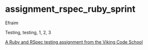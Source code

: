 assignment_rspec_ruby_sprint
============================

Efraim

Testing, testing, 1, 2, 3

[A Ruby and RSpec testing assignment from the Viking Code School](http://www.vikingcodeschool.com)
